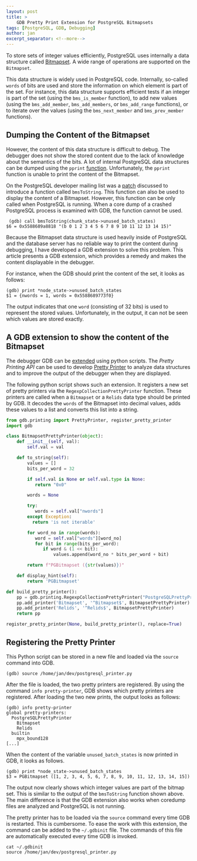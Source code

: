 ```yaml
---
layout: post
title: >
    GDB Pretty Print Extension for PostgreSQL Bitmapsets
tags: [PostgreSQL, GDB, Debugging]
author: jan
excerpt_separator: <!--more-->
---
```


To store sets of integer values efficiently, PostgreSQL uses internally a data structure called [Bitmapset](https://github.com/postgres/postgres/blob/master/src/include/nodes/bitmapset.h). A wide range of operations are supported on the `Bitmapset`. 

<!--more-->

This data structure is widely used in PostgreSQL code. Internally, so-called `words` of bits are used and store the information on which element is part of the set. For instance, this data structure supports efficient tests if an integer is part of the set (using the `bms_is_member` function), to add new values (using the `bms_add_member`, `bms_add_members`, or `bms_add_range` functions), or to iterate over the values (using the `bms_next_member` and `bms_prev_member` functions). 

## Dumping the Content of the Bitmapset
 However, the content of this data structure is difficult to debug. The debugger does not show the stored content due to the lack of knowledge about the semantics of the bits. A lot of internal PostgreSQL data structures can be dumped using the `pprint` [function](https://github.com/postgres/postgres/blob/c8e1ba736b2b9e8c98d37a5b77c4ed31baf94147/src/backend/nodes/print.c#L54). Unfortunately, the `pprint` function is unable to print the content of the Bitmapset. 
 
 On the PostgreSQL developer mailing list was a [patch](https://postgrespro.com/list/thread-id/1900731) discussed to introduce a function called `bmsToString`. This function can also be used to display the content of a Bitmapset. However, this function can be only called when PostgreSQL is running. When a core dump of a crashed PostgreSQL process is examined with GDB, the function cannot be used.

```
 (gdb) call bmsToString(chunk_state->unused_batch_states)
$6 = 0x5588689a8818 "(b 0 1 2 3 4 5 6 7 8 9 10 11 12 13 14 15)"
```

 Because the Bitmapset data structure is used heavily inside of PostgreSQL and the database server has no reliable way to print the content during debugging, I have developed a GDB extension to solve this problem. This article presents a GDB extension, which provides a remedy and makes the content displayable in the debugger.

For instance, when the GDB should print the content of the set, it looks as follows:
```
(gdb) print *node_state->unused_batch_states
$1 = {nwords = 1, words = 0x5588689773f0}
```

The output indicates that one `word` (consisting of 32 bits) is used to represent the stored values. Unfortunately, in the output, it can not be seen which values are stored exactly. 

## A GDB extension to show the content of the Bitmapset

The debugger GDB can be [extended](https://sourceware.org/gdb/onlinedocs/gdb/Python.html) using python scripts. The _Pretty Printing API_ can be used to develop [Pretty Printer](https://sourceware.org/gdb/onlinedocs/gdb/Pretty-Printing-API.html) to analyze data structures and to improve the output of the debugger when they are displayed.

The following python script shows such an extension. It registers a new set of pretty printers via the `RegexpCollectionPrettyPrinter` function. These printers are called when a `Bitmapset` or a `Relids` data type should be printed by GDB. It decodes the `words` of the Bitmapset into decimal values, adds these values to a list and converts this list into a string.

```python
from gdb.printing import PrettyPrinter, register_pretty_printer
import gdb

class BitmapsetPrettyPrinter(object):
    def __init__(self, val):
        self.val = val

    def to_string(self):
        values = []
        bits_per_word = 32

        if self.val is None or self.val.type is None:
           return "0x0"

        words = None

        try:
           words = self.val["nwords"]
        except Exception:
          return 'is not iterable'

        for word_no in range(words):
           word = self.val["words"][word_no]
           for bit in range(bits_per_word):
              if word & (1 << bit):
                  values.append(word_no * bits_per_word + bit)

        return f"PGBitmapset ({str(values)})"

    def display_hint(self):
        return 'PGBitmapset'

def build_pretty_printer():
    pp = gdb.printing.RegexpCollectionPrettyPrinter("PostgreSQLPrettyPrinter")
    pp.add_printer('Bitmapset', '^Bitmapset$', BitmapsetPrettyPrinter)
    pp.add_printer('Relids', '^Relids$', BitmapsetPrettyPrinter)
    return pp

register_pretty_printer(None, build_pretty_printer(), replace=True)
```

## Registering the Pretty Printer

This Python script can be stored in a new file and loaded via the `source` command into GDB. 

```
(gdb) source /home/jan/dev/postgresql_printer.py
```

After the file is loaded, the two pretty printers are registered. By using the command `info pretty-printer`, GDB shows which pretty printers are registered. After loading the two new prints, the output looks as follows:

```
(gdb) info pretty-printer
global pretty-printers:
  PostgreSQLPrettyPrinter
    Bitmapset
    Relids
  builtin
    mpx_bound128
[...]
```

When the content of the variable `unused_batch_states` is now printed in GDB, it looks as follows.

```
(gdb) print *node_state->unused_batch_states
$3 = PGBitmapset ([1, 2, 3, 4, 5, 6, 7, 8, 9, 10, 11, 12, 13, 14, 15])
```

The output now clearly shows which integer values are part of the bitmap set. This is similar to the output of the `bmsToString` function shown above. The main difference is that the GDB extension also works when coredump files are analyzed and PostgreSQL is not running.

The pretty printer has to be loaded via the `source` command every time GDB is restarted. This is cumbersome. To ease the work with this extension, the command can be added to the `~/.gdbinit` file. The commands of this file are automatically executed every time GDB is invoked.

```
cat ~/.gdbinit 
source /home/jan/dev/postgresql_printer.py
```